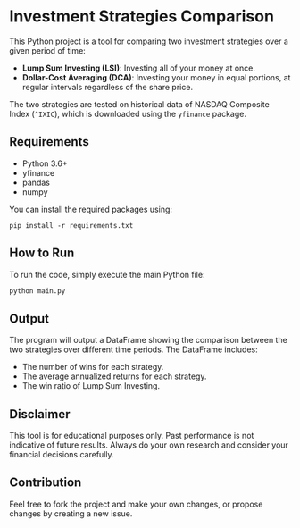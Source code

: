 # Investment Strategies Comparison

This Python project is a tool for comparing two investment strategies over a given period of time:

- **Lump Sum Investing (LSI)**: Investing all of your money at once.
- **Dollar-Cost Averaging (DCA)**: Investing your money in equal portions, at regular intervals regardless of the share price. 

The two strategies are tested on historical data of NASDAQ Composite Index (`^IXIC`), which is downloaded using the `yfinance` package.

## Requirements
- Python 3.6+
- yfinance
- pandas
- numpy


You can install the required packages using:

```
pip install -r requirements.txt
```

## How to Run
To run the code, simply execute the main Python file:

```sh
python main.py
```

## Output
The program will output a DataFrame showing the comparison between the two strategies over different time periods. The DataFrame includes:

- The number of wins for each strategy.
- The average annualized returns for each strategy.
- The win ratio of Lump Sum Investing.

## Disclaimer
This tool is for educational purposes only. Past performance is not indicative of future results. Always do your own research and consider your financial decisions carefully.

## Contribution
Feel free to fork the project and make your own changes, or propose changes by creating a new issue.
